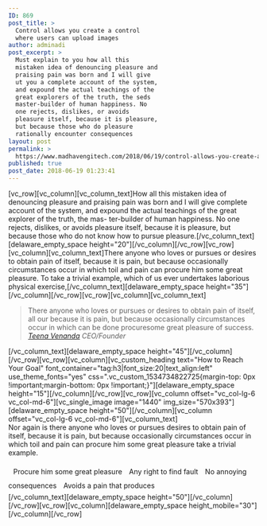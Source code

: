 ```yaml
---
ID: 869
post_title: >
  Control allows you create a control
  where users can upload images
author: adminadi
post_excerpt: >
  Must explain to you how all this
  mistaken idea of denouncing pleasure and
  praising pain was born and I will give
  ut you a complete account of the system,
  and expound the actual teachings of the
  great explorers of the truth, the seds
  master-builder of human happiness. No
  one rejects, dislikes, or avoids
  pleasure itself, because it is pleasure,
  but because those who do pleasure
  rationally encounter consequences
layout: post
permalink: >
  https://www.madhavengitech.com/2018/06/19/control-allows-you-create-a-control-where-users-can-upload-images-2/
published: true
post_date: 2018-06-19 01:23:41
---
```

[vc_row][vc_column][vc_column_text]How all this mistaken idea of denouncing pleasure and praising pain was born and I will give complete
account of the system, and expound the actual teachings of the great explorer of the truth, the mas-
ter-builder of human happiness. No one rejects, dislikes, or avoids pleasure itself, because it is pleasure,
but because those who do not know how to pursue pleasure.[/vc_column_text][delaware_empty_space height="20"][/vc_column][/vc_row][vc_row][vc_column][vc_column_text]There anyone who loves or pursues or desires to obtain pain of itself, because it is pain, but because
occasionally circumstances occur in which toil and pain can procure him some great pleasure. To take a
trivial example, which of us ever undertakes laborious physical exercise,[/vc_column_text][delaware_empty_space height="35"][/vc_column][/vc_row][vc_row][vc_column][vc_column_text]
<blockquote>There anyone who loves or pursues or desires to obtain pain of itself, all our because it is pain, but because occasionally circumstances occur in which can be done procuresome great pleasure of success.
<cite><a href="#">Teena Venanda</a>
CEO/Founder</cite></blockquote>
[/vc_column_text][delaware_empty_space height="45"][/vc_column][/vc_row][vc_row][vc_column][vc_custom_heading text="How to Reach Your Goal" font_container="tag:h3|font_size:20|text_align:left" use_theme_fonts="yes" css=".vc_custom_1534734822725{margin-top: 0px !important;margin-bottom: 0px !important;}"][delaware_empty_space height="15"][/vc_column][/vc_row][vc_row][vc_column offset="vc_col-lg-6 vc_col-md-6"][vc_single_image image="1440" img_size="570x393"][delaware_empty_space height="50"][/vc_column][vc_column offset="vc_col-lg-6 vc_col-md-6"][vc_column_text]
<div style="margin-bottom: 16px">Nor again is there anyone who loves or pursues desires to obtain pain of itself, because it is pain, but because occasionally circumstances occur in which toil and pain can procure him some great pleasure take a trivial example.</div>
<div style="line-height: 28px"><i class="fa fa-angle-double-right" style="margin-right: 10px"></i>Procure him some great pleasure
<i class="fa fa-angle-double-right" style="margin-right: 10px"></i>Any right to find fault
<i class="fa fa-angle-double-right" style="margin-right: 10px"></i>No annoying consequences
<i class="fa fa-angle-double-right" style="margin-right: 10px"></i>Avoids a pain that produces</div>
[/vc_column_text][delaware_empty_space height="50"][/vc_column][/vc_row][vc_row][vc_column][delaware_empty_space height_mobile="30"][/vc_column][/vc_row]